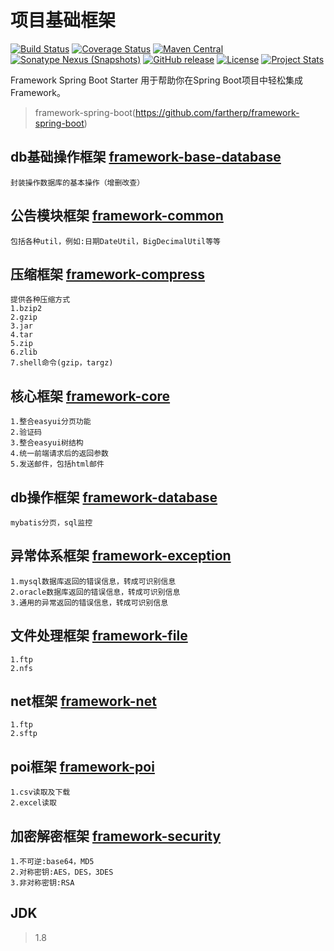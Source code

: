 # 项目基础框架 
[![Build Status](https://travis-ci.org/fartherp/framework.svg?branch=master)](https://travis-ci.org/fartherp/framework)
[![Coverage Status](https://coveralls.io/repos/github/fartherp/framework/badge.svg?branch=master)](https://coveralls.io/github/fartherp/framework?branch=master)
[![Maven Central](https://maven-badges.herokuapp.com/maven-central/com.github.fartherp/framework/badge.svg)](https://maven-badges.herokuapp.com/maven-central/com.github.fartherp/framework/)
[![Sonatype Nexus (Snapshots)](https://img.shields.io/nexus/s/https/oss.sonatype.org/com.github.fartherp/framework.svg)](https://oss.sonatype.org/content/repositories/snapshots/com/github/fartherp/framework/)
[![GitHub release](https://img.shields.io/github/release/fartherp/framework.svg)](https://github.com/fartherp/framework/releases)
[![License](https://img.shields.io/badge/license-Apache%202-4EB1BA.svg)](https://www.apache.org/licenses/LICENSE-2.0.html)
[![Project Stats](https://www.openhub.net/p/fartherp-framework/widgets/project_thin_badge.gif)](https://www.openhub.net/p/fartherp-framework)

Framework Spring Boot Starter 用于帮助你在Spring Boot项目中轻松集成Framework。
> framework-spring-boot(https://github.com/fartherp/framework-spring-boot)

## db基础操作框架 [framework-base-database](https://github.com/fartherp/framework/tree/master/framework-base-database)
```
封装操作数据库的基本操作（增删改查）
```

## 公告模块框架 [framework-common](https://github.com/fartherp/framework/tree/master/framework-common)
```
包括各种util，例如:日期DateUtil，BigDecimalUtil等等
```

## 压缩框架 [framework-compress](https://github.com/fartherp/framework/tree/master/framework-compress)
```
提供各种压缩方式
1.bzip2
2.gzip
3.jar
4.tar
5.zip
6.zlib
7.shell命令(gzip，targz)
```

## 核心框架 [framework-core](https://github.com/fartherp/framework/tree/master/framework-core)
```
1.整合easyui分页功能
2.验证码
3.整合easyui树结构
4.统一前端请求后的返回参数
5.发送邮件，包括html邮件
```

## db操作框架 [framework-database](https://github.com/fartherp/framework/tree/master/framework-database)
```
mybatis分页，sql监控
```

## 异常体系框架 [framework-exception](https://github.com/fartherp/framework/tree/master/framework-exception)
```
1.mysql数据库返回的错误信息，转成可识别信息
2.oracle数据库返回的错误信息，转成可识别信息
3.通用的异常返回的错误信息，转成可识别信息
```

## 文件处理框架 [framework-file](https://github.com/fartherp/framework/tree/master/framework-file)
```
1.ftp
2.nfs
```

## net框架 [framework-net](https://github.com/fartherp/framework/tree/master/framework-net)
```
1.ftp
2.sftp
```

## poi框架 [framework-poi](https://github.com/fartherp/framework/tree/master/framework-poi)
```
1.csv读取及下载
2.excel读取
```

## 加密解密框架 [framework-security](https://github.com/fartherp/framework/tree/master/framework-security)
```
1.不可逆:base64，MD5
2.对称密钥:AES，DES，3DES
3.非对称密钥:RSA
```

## JDK
> 1.8

